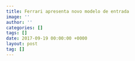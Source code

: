 ```yaml
---
title: Ferrari apresenta novo modelo de entrada
image: ''
author: ''
categories: []
tags: []
date: 2017-09-19 00:00:00 +0000
layout: post
tag: []
---
```

